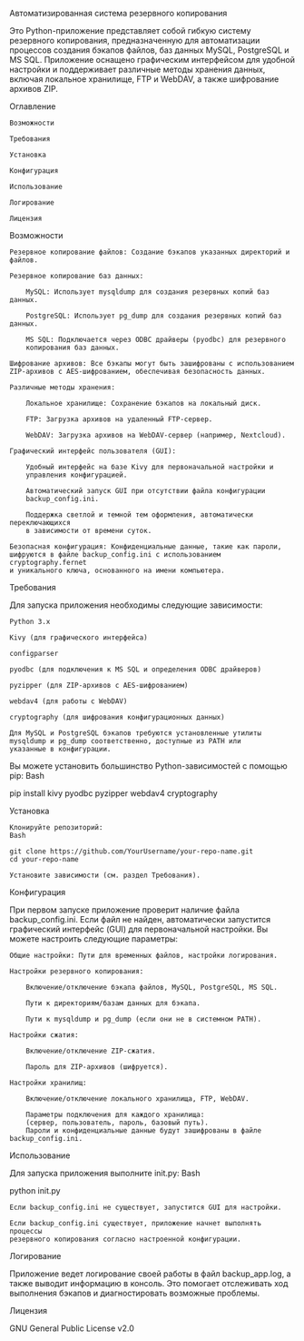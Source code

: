 Автоматизированная система резервного копирования

Это Python-приложение представляет собой гибкую систему резервного копирования,
предназначенную для автоматизации процессов создания бэкапов файлов, баз данных MySQL,
PostgreSQL и MS SQL. Приложение оснащено графическим интерфейсом для удобной настройки
и поддерживает различные методы хранения данных, включая локальное хранилище,
FTP и WebDAV, а также шифрование архивов ZIP.

Оглавление

    Возможности

    Требования

    Установка

    Конфигурация

    Использование

    Логирование

    Лицензия

Возможности

    Резервное копирование файлов: Создание бэкапов указанных директорий и файлов.

    Резервное копирование баз данных:

        MySQL: Использует mysqldump для создания резервных копий баз данных.

        PostgreSQL: Использует pg_dump для создания резервных копий баз данных.

        MS SQL: Подключается через ODBC драйверы (pyodbc) для резервного 
        копирования баз данных.

    Шифрование архивов: Все бэкапы могут быть зашифрованы с использованием 
    ZIP-архивов с AES-шифрованием, обеспечивая безопасность данных.

    Различные методы хранения:

        Локальное хранилище: Сохранение бэкапов на локальный диск.

        FTP: Загрузка архивов на удаленный FTP-сервер.

        WebDAV: Загрузка архивов на WebDAV-сервер (например, Nextcloud).

    Графический интерфейс пользователя (GUI):

        Удобный интерфейс на базе Kivy для первоначальной настройки и 
        управления конфигурацией.

        Автоматический запуск GUI при отсутствии файла конфигурации 
        backup_config.ini.

        Поддержка светлой и темной тем оформления, автоматически переключающихся
        в зависимости от времени суток.

    Безопасная конфигурация: Конфиденциальные данные, такие как пароли, 
    шифруются в файле backup_config.ini с использованием cryptography.fernet
    и уникального ключа, основанного на имени компьютера.

Требования

Для запуска приложения необходимы следующие зависимости:

    Python 3.x

    Kivy (для графического интерфейса)

    configparser

    pyodbc (для подключения к MS SQL и определения ODBC драйверов)

    pyzipper (для ZIP-архивов с AES-шифрованием)

    webdav4 (для работы с WebDAV)

    cryptography (для шифрования конфигурационных данных)

    Для MySQL и PostgreSQL бэкапов требуются установленные утилиты
    mysqldump и pg_dump соответственно, доступные из PATH или 
    указанные в конфигурации.

Вы можете установить большинство Python-зависимостей с помощью pip:
Bash

pip install kivy pyodbc pyzipper webdav4 cryptography

Установка

    Клонируйте репозиторий:
    Bash

    git clone https://github.com/YourUsername/your-repo-name.git
    cd your-repo-name

    Установите зависимости (см. раздел Требования).

Конфигурация

При первом запуске приложение проверит наличие файла backup_config.ini.
Если файл не найден, автоматически запустится графический интерфейс (GUI)
для первоначальной настройки. Вы можете настроить следующие параметры:

    Общие настройки: Пути для временных файлов, настройки логирования.

    Настройки резервного копирования:

        Включение/отключение бэкапа файлов, MySQL, PostgreSQL, MS SQL.

        Пути к директориям/базам данных для бэкапа.

        Пути к mysqldump и pg_dump (если они не в системном PATH).

    Настройки сжатия:

        Включение/отключение ZIP-сжатия.

        Пароль для ZIP-архивов (шифруется).

    Настройки хранилищ:

        Включение/отключение локального хранилища, FTP, WebDAV.

        Параметры подключения для каждого хранилища:
        (сервер, пользователь, пароль, базовый путь).
        Пароли и конфиденциальные данные будут зашифрованы в файле backup_config.ini.

Использование

Для запуска приложения выполните init.py:
Bash

python init.py

    Если backup_config.ini не существует, запустится GUI для настройки.

    Если backup_config.ini существует, приложение начнет выполнять процессы 
    резервного копирования согласно настроенной конфигурации.

Логирование

Приложение ведет логирование своей работы в файл backup_app.log,
а также выводит информацию в консоль.
Это помогает отслеживать ход выполнения бэкапов и диагностировать возможные проблемы.

Лицензия

GNU General Public License v2.0
